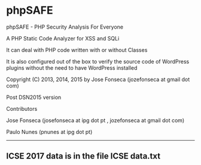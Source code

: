 phpSAFE
=======

phpSAFE - PHP Security Analysis For Everyone

A PHP Static Code Analyzer for XSS and SQLi

It can deal with PHP code written with or without Classes

It is also configured out of the box to verify the source code of WordPress plugins without the need to have WordPress installed

Copyright (C) 2013, 2014, 2015 by Jose Fonseca (jozefonseca at gmail dot com)


Post DSN2015 version

Contributors

Jose Fonseca (josefonseca at ipg dot pt , jozefonseca at gmail dot com)

Paulo Nunes (pnunes at ipg dot pt)

-------------------------------------------------------------------------------------------------
ICSE 2017 data is in the file ICSE data.txt
-------------------------------------------------------------------------------------------------
